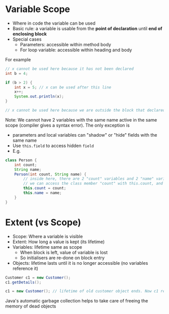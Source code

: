 # Variable Scope

-   Where in code the variable can be used
-   Basic rule: a variable is usable from the **point of declaration** until **end of enclosing block**
-   Special cases
    -   Parameters: accessible within method body
    -   For loop variable: accessible within heading and body

For example

```java
// x cannot be used here because it has not been declared
int b = 4;

if (b > 2) {
    int x = 5; // x can be used after this line
    x++;
    System.out.println(x);
}

// x cannot be used here because we are outside the block that declared it
```

Note: We cannot have 2 variables with the same name active in the same scope (compiler gives a syntax error). The only exception is

-   parameters and local variables can "shadow" or "hide" fields with the same name
-   Use `this.field` to access hidden `field`
-   E.g.

```java
class Person {
    int count;
    String name;
    Person(int count, String name) {
        // inside here, there are 2 "count" variables and 2 "name" variables. However, we can access each one differently
        // we can access the class member "count" with this.count, and we can access the parameter "count" by just using count
        this.count = count;
        this.name = name;
    }
}
```

# Extent (vs Scope)

-   Scope: Where a variable is visible
-   Extent: How long a value is kept (its lifetime)
-   Variables: lifetime same as scope
    -   When block is left, value of variable is lost
    -   So initialisers are re-done on block entry
-   Objects: lifetime lasts until it is no longer accessible (no variables reference it)

```java
Customer c1 = new Customer();
c1.getDetails();

c1 = new Customer(); // lifetime of old customer object ends. Now c1 references a new customer
```

Java's automatic garbage collection helps to take care of freeing the memory of dead objects

